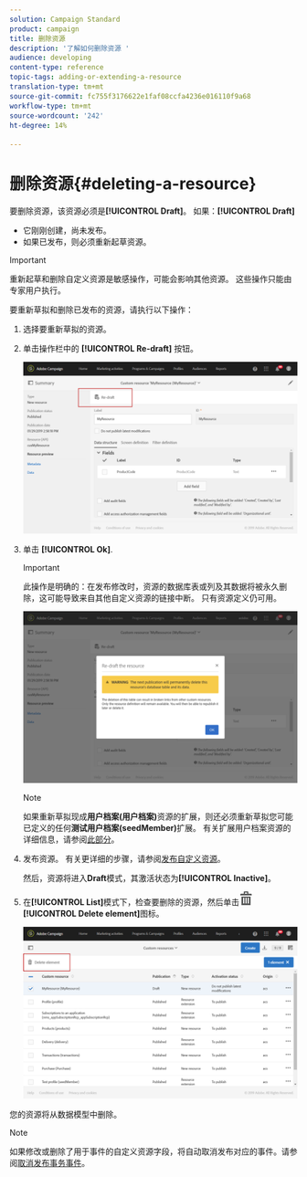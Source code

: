 ```yaml
---
solution: Campaign Standard
product: campaign
title: 删除资源
description: '了解如何删除资源 '
audience: developing
content-type: reference
topic-tags: adding-or-extending-a-resource
translation-type: tm+mt
source-git-commit: fc755f3176622e1faf08ccfa4236e016110f9a68
workflow-type: tm+mt
source-wordcount: '242'
ht-degree: 14%

---
```



# 删除资源{#deleting-a-resource}

要删除资源，该资源必须是&#x200B;**[!UICONTROL Draft]**。 如果：**[!UICONTROL Draft]**

* 它刚刚创建，尚未发布。
* 如果已发布，则必须重新起草资源。

>[!IMPORTANT]
>
>重新起草和删除自定义资源是敏感操作，可能会影响其他资源。 这些操作只能由专家用户执行。

要重新草拟和删除已发布的资源，请执行以下操作：

1. 选择要重新草拟的资源。
1. 单击操作栏中的 **[!UICONTROL Re-draft]** 按钮。

   ![](assets/schema_extension_uc26.png)

1. 单击 **[!UICONTROL Ok]**.

   >[!IMPORTANT]
   >
   >此操作是明确的：在发布修改时，资源的数据库表或列及其数据将被永久删除，这可能导致来自其他自定义资源的链接中断。 只有资源定义仍可用。

   ![](assets/schema_extension_uc27.png)

   >[!NOTE]
   >
   >如果重新草拟现成&#x200B;**用户档案(用户档案)**&#x200B;资源的扩展，则还必须重新草拟您可能已定义的任何&#x200B;**测试用户档案(seedMember)**&#x200B;扩展。 有关扩展用户档案资源的详细信息，请参阅[此部分](../../developing/using/extending-the-profile-resource-with-a-new-field.md)。

1. 发布资源。 有关更详细的步骤，请参阅[发布自定义资源](../../developing/using/updating-the-database-structure.md#publishing-a-custom-resource)。

   然后，资源将进入&#x200B;**Draft**&#x200B;模式，其激活状态为&#x200B;**[!UICONTROL Inactive]**。

1. 在&#x200B;**[!UICONTROL List]**&#x200B;模式下，检查要删除的资源，然后单击![](assets/delete_darkgrey-24px.png) **[!UICONTROL Delete element]**&#x200B;图标。

   ![](assets/schema_extension_uc28.png)

您的资源将从数据模型中删除。

>[!NOTE]
>
>如果修改或删除了用于事件的自定义资源字段，将自动取消发布对应的事件。请参阅[取消发布事务事件](../../channels/using/publishing-transactional-event.md#unpublishing-an-event)。

